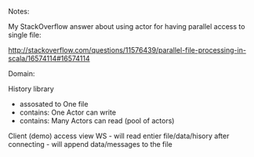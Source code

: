Notes:

My StackOverflow answer about using actor for having parallel access to single file:

http://stackoverflow.com/questions/11576439/parallel-file-processing-in-scala/16574114#16574114

Domain:

 History library
  - assosated to One file
  - contains: One Actor can write
  - contains: Many Actors can read (pool of actors)
  
 Client (demo)
   access view WS
    - will read entier file/data/hisory after connecting
    - will append data/messages to the file
    
    
  
